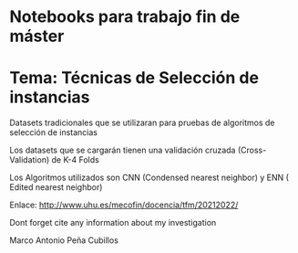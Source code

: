 # Notebooks para trabajo fin de máster 
# Tema: Técnicas de Selección de instancias

Datasets tradicionales que se utilizaran para pruebas de algoritmos de selección de instancias 

Los datasets que se cargarán tienen una validación cruzada (Cross-Validation) de K-4 Folds

Los Algoritmos utilizados son CNN (Condensed nearest neighbor) y  ENN ( Edited nearest neighbor) 


Enlace: http://www.uhu.es/mecofin/docencia/tfm/20212022/ 


Dont forget cite any information about my investigation


Marco Antonio Peña Cubillos

